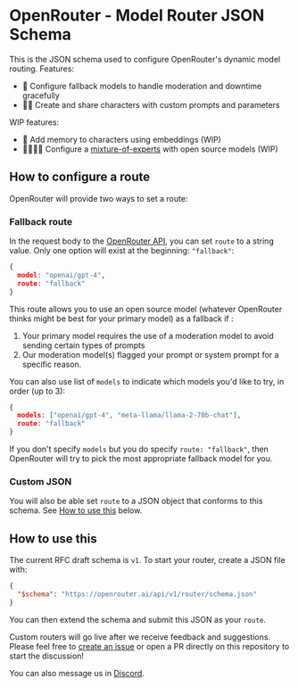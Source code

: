 # OpenRouter - Model Router JSON Schema

This is the JSON schema used to configure OpenRouter's dynamic model routing. Features:

- 🔀 Configure fallback models to handle moderation and downtime gracefully
- 🦹‍♀️ Create and share characters with custom prompts and parameters

WIP features:

- 🧠 Add memory to characters using embeddings (WIP)
- 👨‍👩‍👧‍👦 Configure a [mixture-of-experts](https://arxiv.org/abs/2208.02813) with open source models (WIP)

## How to configure a route

OpenRouter will provide two ways to set a route:
### Fallback route

In the request body to the [OpenRouter API](https://openrouter.ai/docs), you can set `route` to a string value. Only one option will exist at the beginning: `"fallback"`:

```json
{
  model: "openai/gpt-4",
  route: "fallback"
}
```

This route allows you to use an open source model (whatever OpenRouter thinks might be best for your primary model) as a fallback if :

1. Your primary model requires the use of a moderation model to avoid sending certain types of prompts
2. Our moderation model(s) flagged your prompt or system prompt for a specific reason.

You can also use list of `models` to indicate which models you'd like to try, in order (up to 3):

```json
{
  models: ["openai/gpt-4", "meta-llama/llama-2-70b-chat"],
  route: "fallback"
}
```

If you don't specify `models` but you do specify `route: "fallback"`, then OpenRouter will try to pick the most appropriate fallback model for you.

### Custom JSON

You will also be able set `route` to a JSON object that conforms to this schema. See [How to use this](#how-to-use-this) below.

## How to use this

The current RFC draft schema is `v1`. To start your router, create a JSON file with:

```json
{
  "$schema": "https://openrouter.ai/api/v1/router/schema.json"
}
```

You can then extend the schema and submit this JSON as your `route`.

Custom routers will go live after we receive feedback and suggestions. Please feel free to [create an issue](/issues) or open a PR directly on this repository to start the discussion!

You can also message us in [Discord](https://discord.gg/T7cXxR68vK).
